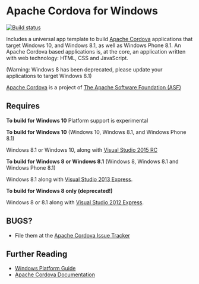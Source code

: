 <!--
#
# Licensed to the Apache Software Foundation (ASF) under one
# or more contributor license agreements.  See the NOTICE file
# distributed with this work for additional information
# regarding copyright ownership.  The ASF licenses this file
# to you under the Apache License, Version 2.0 (the
# "License"); you may not use this file except in compliance
# with the License.  You may obtain a copy of the License at
# 
# http://www.apache.org/licenses/LICENSE-2.0
# 
# Unless required by applicable law or agreed to in writing,
# software distributed under the License is distributed on an
# "AS IS" BASIS, WITHOUT WARRANTIES OR CONDITIONS OF ANY
#  KIND, either express or implied.  See the License for the
# specific language governing permissions and limitations
# under the License.
#
-->

Apache Cordova for Windows
===

[![Build status](https://ci.appveyor.com/api/projects/status/19h1fq0lyvwtei05/branch/master)](https://ci.appveyor.com/project/Humbedooh/cordova-windows/branch/master)

Includes a universal app template to build [Apache Cordova](http://cordova.apache.org) applications that target Windows 10, and Windows 8.1, as well as Windows Phone 8.1. An Apache Cordova based applications is, at the core, an application written with web technology: HTML, CSS and JavaScript.

(Warning: Windows 8 has been deprecated, please update your applications to target Windows 8.1)

[Apache Cordova](http://cordova.apache.org) is a project of [The Apache Software Foundation (ASF)](http://apache.org)

Requires
---
**To build for Windows 10** Platform support is experimental

**To build for Windows 10** (Windows 10, Windows 8.1, and Windows Phone 8.1)

  Windows 8.1 or Windows 10, along with [Visual Studio 2015 RC](http://www.visualstudio.com/downloads)

**To build for Windows 8 or Windows 8.1** (Windows 8, Windows 8.1 and Windows Phone 8.1)

  Windows 8.1 along with [Visual Studio 2013 Express](http://www.visualstudio.com/downloads/download-visual-studio-vs#d-express-windows-8).

**To build for Windows 8 only (deprecated!)**

   Windows 8 or 8.1 along with [Visual Studio 2012 Express](http://www.visualstudio.com/downloads).

BUGS?
-----

- File them at the [Apache Cordova Issue Tracker](https://issues.apache.org/jira/browse/CB)


Further Reading
---

- [Windows Platform Guide](http://cordova.apache.org/docs/en/edge/guide_platforms_win8_index.md.html#Windows%208%20Platform%20Guide)
- [Apache Cordova Documentation](http://docs.cordova.io)
